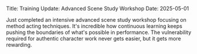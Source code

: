 Title: Training Update: Advanced Scene Study Workshop
Date: 2025-05-01

Just completed an intensive advanced scene study workshop focusing on method acting techniques. It's incredible how continuous learning keeps pushing the boundaries of what's possible in performance. The vulnerability required for authentic character work never gets easier, but it gets more rewarding.

